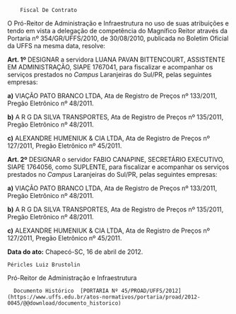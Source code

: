         Fiscal De Contrato  

O Pró-Reitor de Administração e Infraestrutura no uso de suas atribuições e tendo em vista a delegação de competência do Magnífico Reitor através da Portaria nº 354/GR/UFFS/2010, de 30/08/2010, publicada no Boletim Oficial da UFFS na mesma data, resolve:

 **Art. 1º** DESIGNAR a servidora LUANA PAVAN BITTENCOURT, ASSISTENTE EM ADMINISTRAÇÃO, SIAPE 1767041, para fiscalizar e acompanhar os serviços prestados no *Campus* Laranjeiras do Sul/PR, pelas seguintes empresas:

 **a)** VIAÇÃO PATO BRANCO LTDA, Ata de Registro de Preços nº 133/2011, Pregão Eletrônico nº 48/2011.

 **b)** A R G DA SILVA TRANSPORTES, Ata de Registro de Preços nº 135/2011, Pregão Eletrônico nº 48/2011.

 **c)** ALEXANDRE HUMENIUK & CIA LTDA, Ata de Registro de Preços nº 127/2011, Pregão Eletrônico nº 45/2011.

 **Art. 2º** DESIGNAR o servidor FABIO CANAPINE, SECRETÁRIO EXECUTIVO, SIAPE 1764056, como SUPLENTE, para fiscalizar e acompanhar os serviços prestados no *Campus* Laranjeiras do Sul/PR, pelas seguintes empresas:

 **a)** VIAÇÃO PATO BRANCO LTDA, Ata de Registro de Preços nº 133/2011, Pregão Eletrônico nº 48/2011.

 **b)** A R G DA SILVA TRANSPORTES, Ata de Registro de Preços nº 135/2011, Pregão Eletrônico nº 48/2011.

 **c)** ALEXANDRE HUMENIUK & CIA LTDA, Ata de Registro de Preços nº 127/2011, Pregão Eletrônico nº 45/2011.

  

   **Data do ato:** Chapecó-SC, 16 de abril de 2012.   
 

    Péricles Luiz Brustolin   
 Pró-Reitor de Administração e Infraestrutura 

      Documento Histórico  [PORTARIA Nº 45/PROAD/UFFS/2012](https://www.uffs.edu.br/atos-normativos/portaria/proad/2012-0045/@@download/documento_historico)     
      